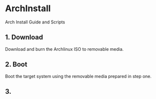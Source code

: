 # ArchInstall
Arch Install Guide and Scripts

## 1. Download 
Download and burn the Archlinux ISO to removable media.

## 2. Boot 
Boot the target system using the removable media prepared in step one.

## 3. 

